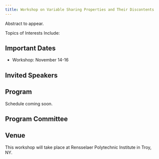 ```yaml
---
title: Workshop on Variable Sharing Properties and Their Discontents
---
```


Abstract to appear.

Topics of Interests Include:

## Important Dates

- Workshop: November 14-16

## Invited Speakers



## Program

Schedule coming soon.

## Program Committee



## Venue

This workshop will take place at Rensselaer Polytechnic Institute in Troy, NY.
